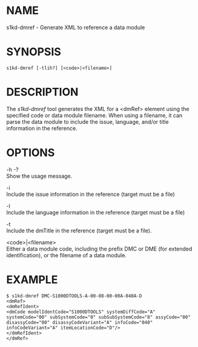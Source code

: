 NAME
====

s1kd-dmref - Generate XML to reference a data module

SYNOPSIS
========

    s1kd-dmref [-tlih?] [<code>|<filename>]

DESCRIPTION
===========

The *s1kd-dmref* tool generates the XML for a &lt;dmRef&gt; element using the specified code or data module filename. When using a filename, it can parse the data module to include the issue, language, and/or title information in the reference.

OPTIONS
=======

-h -?  
Show the usage message.

-i  
Include the issue information in the reference (target must be a file)

-l  
Include the language information in the reference (target must be a file)

-t  
Include the dmTitle in the reference (target must be a file).

&lt;code&gt;|&lt;filename&gt;  
Either a data module code, including the prefix DMC or DME (for extended identification), or the filename of a data module.

EXAMPLE
=======

    $ s1kd-dmref DMC-S1000DTOOLS-A-00-08-00-00A-040A-D
    <dmRef>
    <dmRefIdent>
    <dmCode modelIdentCode="S1000DTOOLS" systemDiffCode="A"
    systemCode="00" subSystemCode="0" subSubSystemCode="8" assyCode="00"
    disassyCode="00" disassyCodeVariant="A" infoCode="040"
    infoCodeVariant="A" itemLocationCode="D"/>
    </dmRefIdent>
    </dmRef>
